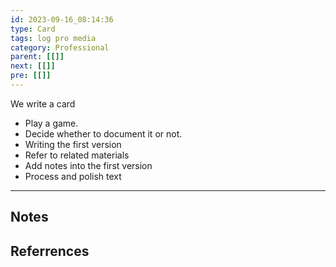 ```yaml
---
id: 2023-09-16_08:14:36
type: Card
tags: log pro media
category: Professional
parent: [[]]
next: [[]]
pre: [[]]
---
```

We write a card 
- Play a game.
- Decide whether to document it or not.
- Writing the first version
- Refer to related materials
- Add notes into the first version
- Process and polish text

---
## Notes

## Referrences